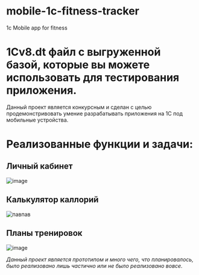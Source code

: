 # mobile-1c-fitness-tracker
1c Mobile app for fitness

# 1Cv8.dt файл с выгруженной базой, которые вы можете использовать для тестирования приложения. 

Данный проект является конкурсным и сделан с целью продемонстривовать умение разрабатывать приложения на 1С под мобильные устройства.

# Реализованные функции и задачи:
## Личный кабинет
![image](https://github.com/Uselyyss/mobile-1c-fitness-tracker/assets/149172971/6e95ee1e-7775-4ea8-8a97-ca073e84c459)
## Калькулятор каллорий
![павпав](https://github.com/Uselyyss/mobile-1c-fitness-tracker/assets/149172971/cd84c1b1-597d-493a-9c64-b709a49bcc40)
## Планы тренировок
![image](https://github.com/Uselyyss/mobile-1c-fitness-tracker/assets/149172971/27e5f3c3-4ba4-4254-ad33-1c9f27ce2a66)

*Данный проект является прототипом и много чего, что планировалось, было реализовано лишь частично или не было реализовано вовсе.*

